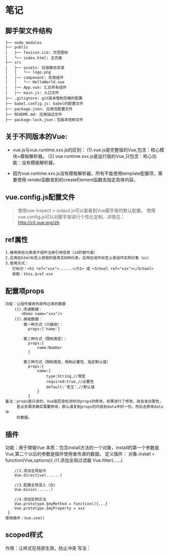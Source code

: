 
# 笔记

## 脚手架文件结构

	├── node_modules 
	├── public
	│   ├── favicon.ico: 页签图标
	│   └── index.html: 主页面
	├── src
	│   ├── assets: 存放静态资源
	│   │   └── logo.png
	│   │── component: 存放组件
	│   │   └── HelloWorld.vue
	│   │── App.vue: 汇总所有组件
	│   │── main.js: 入口文件
	├── .gitignore: git版本管制忽略的配置
	├── babel.config.js: babel的配置文件
	├── package.json: 应用包配置文件 
	├── README.md: 应用描述文件
	├── package-lock.json：包版本控制文件

## 关于不同版本的Vue:
- vue.js与vue.runtime.xxx.js的区别：
    (1).vue.js是完整版的Vue,包含：核心模块+模板解析器。
    (2).vue.runtime.xxx.js是运行版的Vue,只包含：核心功能：没有模板解析器。

- 因为vue.runtime.xxx.js没有模板解析器，所有不能使用template配置项，需要使用
      render函数收到的createElement函数去指定具体内容。

## vue.config.js配置文件
> 使用vue inspect > output.js可以查看到Vue脚手架的默认配置。
> 使用vue.config.js可以对脚手架进行个性化定制，详情见：http://cli.vue.org/zh

## ref属性
    1.被用来给元素或子组件注册引用信息（id的替代者）
    2.应用在html标签上获取的是真实DOM元素，应用在组件标签上是组件实例对象（vc）
    3.使用方式：
       打标识：<h1 ref="xxx">......</h1> 或 <School ref="xxx"></School>
	   获取：this.$ref.xxx

## 配置项props
    功能：让组件接收外部传过来的数据
	    (1).传递数据：
	       <Demo name="xxx"/>
		(2).接收数据：
		    第一种方式（只接收）：
		      props:['name']

            第二种方式（限制类型）：
			  props:{
				  name:Number
			  }

			第三种方式（限制类型、限制必要性、指定默认值）
			  props:{
				  name:{
					  type:String,//类型
					  required:true,//必要性
					  default:'老王',//默认值
				  }
			  }
	备注：props是只读的，Vue底层会检测你对props的修改，如果进行了修改，就会发出警告，
	     若业务需求确实需要修改，那么请复制props的内容到data中的一份，然后去修改data中
		 的数据。

## 插件
   功能：用于增强Vue
   本质：包含install方法的一个对象，install的第一个参数是Vue,第二个以后的参数是插件使用者传递的数据。
   定义插件：
     对象.install = function(Vue,options){
		//1.添加全局过滤器
        Vue.filter(......)

		//2.添加全局指令
		Vue.directive(......)

		//3.配置全局混入（合）
		Vue.mixin(......)

		//4.添加实例方法
		Vue.prototype.$myMethod = function(){...}
		Vue.prototype.$myProperty = xxx
	 }
	使用插件：Vue.use()

## scoped样式
   作用：让样式在局部生效，防止冲突
   写法：<style scoped>

## 总结TodoList案例
	1.组件化编码流程：
		(1).拆分静态组件：组件要按照功能点拆分，命名不要与html元素发生冲突。
		(2).实现动态组件：考虑好数据的存放位置，数据是一个组件在用，还是一些组件在用：
		1).一个组件在用：放在组件自身即可。
		2).一些组件在用：放在他们共同的父组件上<span style="color:red">状态提升</span>。
		3).实现交互：从绑定事件开始。

	2.props适用于：
		(1).父组件 ===> 子组件 通信
		(2).子组件 ===> 父组件 通信（要求父先给子一个函数）

	3.使用v-model时要切记：v-model绑定的值不能是props传过来的值，因为props是不可以修改的！

	4.props传过来的若是对象类型的值，修改对象中的属性时Vue不会报错，但不推荐这样做。

## webStorage
	1.存储内容大小一般支持5MB左右（不同浏览器可能还不一样）
	2.浏览器端通过Window.sessionStorage和Window.localStorage属性实现本地存储机制。
	3.相关API：
		1.xxxxxStorage.setItem('key','value');
				该方法接受一个键和值作为参数，会把键值对添加到存储中，如果键名存在，则会更新对应的值。
		2.xxxxxStorage.getItem('person');
				该方法接受一个键名作为参数，返回键名对应的值。
		3.xxxxxStorage.removeItem('key');
				该方法接受一个键名作为参数，并把键名从存储中删除。
		4.xxxxxStorage.clear()
				该方法会清除存储中的所有数据。

	4.备注：
		1.SessionStorage存储的内容会随着浏览器窗口关闭而消失。
		2.LocalStorage存储的内容，需要手动清除才会消失。
		3.xxxxxStorage.getItem(xxx)如果xxx对应的value获取不到，那么getItem的返回值是null。
		4.JSON.parse(null)的结果依然是null。

## 组件的自定义事件
1.一种组件间通信的方式，适用于：子组件===>父组件
2.使用场景：A是父组件，B是子组件，B想给A传数据，那么就要在A中给B绑定自定义事件（事件的回调在A中）。
3.绑定自定义事件：
    1.第一种方式，在父组件中：<Demo @atguigu="test"/> 或 <Demo v-on:atguigu="test"/>
	2.第二种方式，在父组件中：
	    <Demo ref="demo"/>
		......
		mounted(){
			this.$ref.xxx.$on('atguigu',this.test)
		}
	3.若想让自定义事件只能触发一次，可以使用once修饰符，或$once方法。
4.触发自定义事件：this.$emit('atguigu',数据)
5.解绑自定义事件this.$off('atguigu')
6.组件上也可以绑定原生DOM事件，需要使用native修饰符。
7.注意：通过this.$ref.xxx.$on('atguigu',回调)绑定自定义事件时，回调必须配置在methods中，要么用箭头函数，否则this指向会出现问题！

## 全局事件总线（GlobalEventBus）
1.一种组件通信的方式，适用于任意组件间通信。
2.安装全局事件总线：
    new Vue({
		......
		beforeCreate(){
			Vue.prototype.$bus = this//安装全局事件总线，$bus就是当前应用的vm
		}
		......
	})
3.使用事件总线：
    1.接收数据：A组件想接收数据，则在A组件中给$bus绑定自定义事件，事件的回调留在A组件自身。
		methods(){
			demo(data){......}
		}
		......
		mounted(){
			this.$bus.$on('xxx',this.demo)
		}
	2.提供数据：this.$bus.$emit('xxx',数据)
4.最好在beforeDestroy钩子中，用$on去解绑当前组件所用到的事件。

## 消息订阅与发布（pubsub）
1.一种组件间通信的方式，适用于任意组件间通信。
2.使用步骤：
	1.安装pubsub:npm i pubsub-js
	2.引入：import pubsub from 'pubsub-js'
	3.接收数据：A组件想接收数据，则在A组件中订阅消息，订阅的回调留在A组件自身。
		methods(){
			demo(data){......}
		}
		......
		mounted(){
			this.pid = pubsub.subscribe('xxx',this.demo)//订阅消息
		}
	4.提供数据：pubsub.publish('xxx',数据)
	5.最好在beforeDestroy钩子中，用PubSub.unsubscribe(pid)去<span style="color:red">取消订阅。</span>

## nextTick
1.语法：this.$nextTick(回调函数)
2.作用：在下一次DOM更新结束后执行其指定的回调。
3.什么时候用：当改变数据后，要基于更新后的新DOM进行某些操作，要在nextTick所指定的回调函数中执行。

## Vue封装的过度与动画

1. 作用：在插入、更新或移除 DOM元素时，在合适的时候给元素添加样式类名。

2. 图示：<img src="https://img04.sogoucdn.com/app/a/100520146/5990c1dff7dc7a8fb3b34b4462bd0105" style="width:60%" />

3. 写法：

   1. 准备好样式：

      - 元素进入的样式：
        1. v-enter：进入的起点
        2. v-enter-active：进入过程中
        3. v-enter-to：进入的终点
      - 元素离开的样式：
        1. v-leave：离开的起点
        2. v-leave-active：离开过程中
        3. v-leave-to：离开的终点

   2. 使用```<transition>```包裹要过度的元素，并配置name属性：

      ```vue
      <transition name="hello">
      	<h1 v-show="isShow">你好啊！</h1>
      </transition>
      ```

   3. 备注：若有多个元素需要过度，则需要使用：```<transition-group>```，且每个元素都要指定```key```值。

## vue脚手架配置代理
方法一
   在vue.config.js中添加如下配置：
devServer:{
	proxy:"http://localhost:5000"
}
说明：
   1.优点：配置简单，请求资源时直接发给前端(8080)即可。
   2.缺点：不能配置多个代理，不能灵活的控制请求是否走代理。
   3.工作方式：若按照上述配置代理，当请求了前端不存在的资源时，那么请求会转发给服务器（优先匹配前端资源）
方法二
   编辑vue.config.js配置具体代理规则：
   module.exports = {
    devServer: {
        proxy: {
            '/api1': {//匹配所有以'api1'开头的请求路径
                target: 'http://localhost:5000',//代理目标的基础路径
                changeOrigin: true,//用于控制请求头中的post值
				pathRewrite: { '^api1': '' },
            },
            '/api2': {
                target: 'http://localhost:5001',
                changeOrigin: true,//用于控制请求头中的post值
				pathRewrite: { '^api2': '' },
            },
        }
    }
}
、
/*
   changeOrigin设置为true时，服务器收到的请求头中的host为，localhost:5000
   changeOrigin设置为false时，服务器收到的请求头中的host为，localhost:8080
   changeOrigin默认值为true
*/
说明：
    1.优点：可以配置多个代理，且可以灵活的控制请求是否走代理。
	2.缺点：配置略微繁琐，请求资源时必须加前缀。

## 插槽
1.作用：让父组件可以向子组件指定位置插入html结构，也是一种组件间通信的方式，适用于父组件===>子组件
2.分类：默认插槽、具名插槽、作用域插槽
3.使用方式：
        1.默认插槽：
	        父组件中：
		        <Category>
			      <div>html结构1</div>
			    </Category>
		    子组件中：
			    <template>
				  <div>
				    <!-- 定义插槽 -->
					<slot>插槽默认内容</slot>
				  </div>
				</template>
		2.具名插槽：
		    父组件中：
			    <Category>
				    <template slot="center">
				      <div>html结构</div>
					</template>
				<Category>
			子组价中：
			    <template>
				    <div>
						<!-- 定义插槽 -->
						<slot name="center">插槽默认内容...</slot>
						<slot name="footer">插槽默认内容...</slot>
                    </div>
				</template>
3.作用域插槽：
    1.理解：数据在组件的自身，但根据数据生成的结构需要组件的使用者来决定。（games数据造Category组件中，但使用数据所遍历的结构由App组件决定）
	2.具体编码：
	   父组件中：
	        <Category>
				<template scope="scopeData">
				    <!-- 生成的是ul列表 -->
					<ul>
						<li v-for="(g, index) in scopeData.games" :key="index">{{ g }}</li>
					</ul>
				</template>
			 </Category>

			 <Category>
				<template slot-scope="scopeData">
				    <!-- 生成的是h4标题 -->
					<h4 v-for="(g, index) in gscopeData.ames" :key="index">{{ g }}</h4>
				</template>
			</Category>
		子组件中：
		    <template>
				<div>
					<slot :games="games"></slot>
				</div>
			</template>

			<script>
				export default {
					name: "Category",
					props: ["title"],
					<!-- 数据在子组件自身 -->
					data() {
						return {
						games: ["红色警戒", "穿越火箭", "劲舞团", "超级玛丽"],
						};
					},
				};
			</script>

## Vuex
1.概念
    在Vue中实现集中式状态（数据）管理的Vue插件，对vue应用中多个组件的共享状态进行集中式的管理（读/写），也是一种组件间通信的方式，且适用于任意组件间通信。
2.何时使用？
   多个组价需要共享数据时
3.搭建vuex环境
    1.创建文件：src/store/index.js
		//引入Vue核心库
		import Vue from 'vue'
		//引入vuex
		import Vuex from 'vuex'
		//使用Vuex
		Vue.use(Vuex)

		//准备actions对象--响应组件中用户的动作
		const actions = {}
		//准备mutations对象--修改state中的数据
		const mutations = {}
		//准备state对象--保存具体的数据
		const state = {}

		//创建store并暴露store
		export default new Vuex.Store({
			actions,
			mutations,
			state
		})
	2.在main.js中床架vm时传入store配置项
	......
	//引入store
    import store from './store'
	// 创建vm
	new Vue({
		el: '#app',
		render: h => h(App),
		store
	})
4.基本使用
    1.初始化数据、配置actions、配置mutations,操作文件store.js
		//引入Vue核心库
		import Vue from 'vue'
		//引入vuex
		import Vuex from 'vuex'
		//使用Vuex
		Vue.use(Vuex)

		const actions = {
			//响应组件中加的动作
			jia(context, value) {
				//console.log('actions中的jia被调用了', context, value)
				context.commit('JIA', value)
			},
		}

		const mutations = {
			//执行加
			JIA(state, value) {
				//console.log('mutations中的JIA被调用了', state, value)
				state.sum += value
			},
		}

		//初始化数据
		const state = {
			sum:0
		}

		//创建store并暴露store
		export default new Vuex.Store({
			actions,
			mutations,
			state
		})
	2.组件中读取vuex中的数据：$store.state.sum
	3.组件中修改vuex中的数据：$store.dispatch('actions中的方法名',数据)或$store.commit('mutations',数据)
	备注：若没有网络请求或其他业务逻辑，组件中也可以越过actions，即不写dispatch,直接编写commit
5.getters的使用
    1.概念：当state中的数据需要经过加工后再使用时，可以使用getters加工。
	2.在store.js中追加getters配置
	   ......
	   const getters = {
			bigSum(state) {
				return state.sum * 10
			}
		}

		//创建并暴露store
		export default new Vuex.Store({
			......
			getters
		})
		3.组件中读取数据：$store.getters.bigSum
6.四个map方法的使用
    1.mapState方法：用于帮助我们映射state中的数据为计算属性
		computed: {
			//借助mapState生成计算属性，sum、school、subject（对象写法）
			...mapState({ sum: "sum", school: "school", subject: "subject" }),

			//借助mapState生成计算属性，sum、school、subject（数组写法）
			...mapState(["sum", "school", "subject"]),
		}
	 2.mapGetters方法：用于帮助我们映射getters中的数据为计算属性
		computed: {
			//借助mapGetters生成计算属性，bigSum（对象写法）
			...mapGetters({ bigSum: "bigSum"}),

			//借助mapGetters生成计算属性，bigSum（数组写法）
			...mapGetters(["bigSum"]),
		}
	3.mapActions方法：用于帮助我们生成与actions对话的方法，即：包含$store.dispatch(xxx)的函数、
	    methods:{
			//靠mapActions生成，incrementOdd、incrementWait（对象写法）
			...mapActions({ incrementOdd: "jiaOdd", incrementWait: "jiaWait" }),

			//靠mapActions生成，incrementOdd、incrementWai（数组写法）
			...mapActions(["jiaOdd", "jiaWait"]),
		}
	3.mapMutations方法：用于帮助我们生成与mutations对话的方法，即：包含$store.commit(xxx)的函数、
		methods:{
			//靠mapMutations生成，increment、decrement（对象写法）
			...mapMutations({ increment: "JIA", decrement: "JIAN" }),

			//靠mapMutations生成，incrementOdd、incrementWai（数组写法）
			...mapMutations(["JIA", "JIAN"]),
		}
	备注：mapActions与mapMutations使用时，若需要传递参数：在模板中绑定事件时传递好参数，否则参数是事件对象。
7.模块化+命名空间
    1.目的：让代码更好维护，让多种数据分类更加明确。
	2.修改store.js
	    const countAbout = {
			namespaced:true,//开启命名空间
			state:{x:1},
            mutations:{...},
			actions:{...},
			getters:{
				bigSum(state){
					return state.sum * 10
				}
			}
		}

		const PersonAbout = {
			namespaced:true,//开启命名空间
			state:{x:1},
            mutations:{...},
			actions:{...},
		}

		const store = new Vuex.Store({
			modules: {
				CountAbout: countOptions,
				PersonAbout: personOptions
			}
		})
	3.开启命名空间后，组件中读取state数据：
	    //方式一：自己直接读取
		this.$store.state.PersonAbout.list
		//方式二：借助mapState读取
	    ...mapState('countAbout',['sum','school','subject'])
	4.开启命名空间后，组件自己读取getters数据：
	    //方式一：自己直接读取
		this.$store.getters['personAbout/firstPersonName']
		//方式二：借助mapGetters读取
		...mapGetters(['countAbout',['bigSum']])
	5.开启命名空间后，组件中调用dispatch
	    //方式一：自己直接dispatch
		this.$store.dispatch('personAbout/firstPersonWang',person)
		//方式二：借助mapActions
		...mapActions('countAbout',{incrementOdd:'jiaOdd',incrementWait:'jiaWait'})
	6.开启命名空间后，组件中调用commit
	    //方式一：自己直接commit
		this.$store.commit('personAbout/ADD_PERSON',person)
		//方式二：借助mapMutations
		...mapMutations('countAbout',{increment:'JIA',decrement:'JIAN'})

## 路由
    1.理解：一个路由（route）就是一组映射关系（key-value），多个路由需要路由器（router）进行管理。
	2.前端路由：key是路径，value是组件。
   ## 1.基本使用
   1.安装vue-router，命令：npm i vue-router
   2.应用插件：Vue.use(VueRouter)
   3.编写router配置项：
		//引入VueRouter
		import VueRouter from 'vue-router'
		//引入组件
		import About from '../components/About'
		import Home from '../components/Home'

		//创建router实例对象，去管理一组一组的路由规则
		const routers =  new VueRouter({
			routes: [
			{ 
				path: '/about',
				component: About
			},
			{ 
				path: '/home',
				component: Home
			}
			]
		})

		//暴露router

	4.实现切换（active-class可配置高亮样式）
	    <router-link active-class="active" to="/about">About</router-link>
	
	5.指定展示位置
	    <router-view></router-view>

   ## 2.几个注意的点
    1.路由组件通常存放在pages文件夹，一般组件通常存放在components文件夹。
	2.通过切换，”隐藏“了的路由组件，默认是被销毁掉的，需要的时候再去挂载。
	3.每个组件都有自己的$route属性，里面存储着自己的路由信息。
	4.整个应用只有一个router,可以通过组件的$router属性获取到。

   ## 3.多级路由
    1.配置路由规则，使用children配置项：
		routes: [
		{ 
			path: '/about',
			component: About
		},
		{ 
			path: '/home',
			component: Home,
			children: [//通过children配置子级路由
			{ 
				path: 'message',//此处一定不要写，/message
				component: Message
			},
			{ 
				path: 'news',//此处一定不要写，/news
				component: News
			},
			]
		}
		]
	2.跳转（要写完成路径）：
	    <router-link to="/home/news">News</router-link>

   ## 4.路由的query参数
   1.传递参数
    <!-- 跳转路由并携带query参数，to的字符串写法 -->
    <router-link :to="/home/message/detail?id=666&&title=你好">跳转</router-link>
              
    <!-- 跳转路由并携带query参数，to的对象写法 -->
    <router-link 
	    :to="{
			path:'/home/message/detail',
			query:{
				id:m.id,
				title:m.title
			}
		}">
			跳转
	</router-link>
	2.接收参数：
	 $route.query.id
	 $route.query.title
   ## 5.命名路由
    1.作用：可以简化路由的跳转。
	2.如何使用
	    1.给路由命名
		   { 
				path: '/demo',
				component: Demo,
				children: [
					{ 
						path: 'test',
						component: Test,
						children: [
						{
							name: 'hello',//给路由命名
							path: 'welcome',
							component: Hello
						}
						]
					}
				]
			}
		2.简化跳转
		    <!-- 简化前，需要写完整的路径 -->
			<router-link to="/demo/test/welcome">跳转</router-link>

			<!-- 简化后，直接通过名字跳转 -->
			<router-link :to="{name:'hello'}">跳转</router-link>

			<!-- 简化写法配合传递参数 -->
			<router-link :to="{
                  name:'hello',
                  query:{
                      id:666,
                      title:'你好'
                  }
              }">
                  跳转
              </router-link>